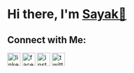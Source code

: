 # Hi there, I'm [Sayak👋](https://sayak-dutta.github.io "Portfolio Website")

## Connect with Me:

[<img  src='https://cdn.jsdelivr.net/npm/simple-icons@3.0.1/icons/linkedin.svg' alt='linkedin' height='30px'>](https://www.linkedin.com/in/https://www.linkedin.com/in/sayakdutta7//)
[<img src='https://cdn.jsdelivr.net/npm/simple-icons@3.0.1/icons/facebook.svg' alt='facebook' height='30px'>](https://www.facebook.com/https://www.facebook.com/sayak.dutta.cr7)
[<img src='https://cdn.jsdelivr.net/npm/simple-icons@3.0.1/icons/instagram.svg' alt='instagram' height='30px'>](https://www.instagram.com/https://www.instagram.com/gameboysayak//)
[<img src='https://cdn.jsdelivr.net/npm/simple-icons@3.0.1/icons/twitter.svg' alt='twitter' height='30px'>](https://twitter.com/https://twitter.com/gameboysayak)
